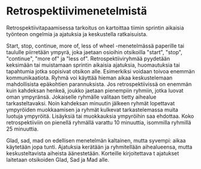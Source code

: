 # Retrospektiivimenetelmistä


Retrospektiivitapaamisessa tarkoitus on kartoittaa tiimin sprintin aikaisia työnteon ongelmia ja ajatuksia ja keskustella ratkaisuista.

Start, stop, continue, more of, less of wheel -menetelmässä paperille tai taululle piirretään ympyrä, joka jaetaan osioihin otsikoilla "start", "stop", "continue", "more of" ja "less of". Retrospektiiviryhmää pyydetään keksimään tai muistamaan sprintin aikaisia ajatuksia, huomautuksia tai tapahtumia jotka sopisivat otsikon alle. Esimerkiksi voidaan toivoa enemmän kommunikaatiota. Ryhmä voi käyttää hieman aikaa keskustelemaan mahdollisista epäkohtien parannuksista. Jos retrospektiivissä on enemmän kuin kahdeksan henkeä, joukko jaetaan pienempiin ryhmiin, jotka luovat oman ympyränsä. Jokaiselle ryhmälle valitaan tietty aihealue tarkasteltavaksi. Noin kahdeksan minuutin jälkeen ryhmät lopettavat ympyröiden muokkaamisen ja ryhmät kulkevat tarkastelemassa muita luotuja ympyröitä. Lisäyksiä tai muokkauksia ympyröihin saa ehdottaa. Koko retrospektiiviin on pienellä ryhmällä varattu 10 minuuttia, isommilla ryhmillä 25 minuuttia.

Glad, sad, mad on edellisen menetelmän kaltainen, mutta syvempi: aikaa käytetään jopa tunti. Ajatuksia kerätään ja ryhmitellään aihealueensa, mutta keskusteltavista aiheista äänestetään. Korteille kirjoitettava
t ajatukset laitetaan otsikoiden Glad, Sad ja Mad alle.
